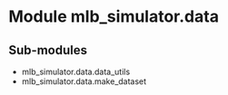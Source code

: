 Module mlb_simulator.data
=========================

Sub-modules
-----------
* mlb_simulator.data.data_utils
* mlb_simulator.data.make_dataset